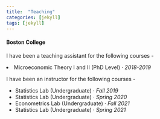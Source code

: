 ```yaml
---
title:  "Teaching"
categories: [jekyll]
tags: [jekyll]
---
```

<h4 id="boston college"><strong>Boston College</strong></h4>
<p>I have been a teaching assistant for the following courses -
 <li> Microeconomic Theory I and II (PhD Level)  &middot; <em>2018-2019</em>   
  <!---
<br />(<a href="" target="_blank">Course evaluations</a>)</p>
-->
  
<br>
  
<p> I have been an instructor for the following courses -
  <!---
<br />(<a href="" target="_blank">Course evaluations</a>)</p>
-->
<ul>

 <li>Statistics Lab (Undergraduate) &middot; <em>Fall 2019</em></li>
 
<li>Statistics Lab (Undergraduate) &middot; <em>Spring 2020</em> </li>

 <li>Econometrics Lab (Undergraduate) &middot; <em>Fall 2021</em> </li>
 
 <li>Statistics Lab (Undergraduate) &middot; <em>Spring 2021</em> </li>
 
<ul>

